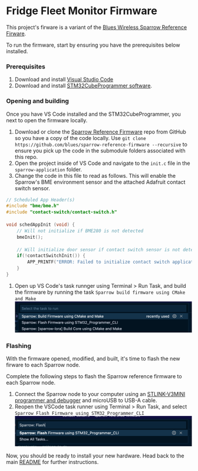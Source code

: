 # Fridge Fleet Monitor Firmware

This project's firware is a variant of the [Blues Wireless Sparrow Reference Firware](https://github.com/blues/sparrow-reference-firmware).

To run the firmware, start by ensuring you have the prerequisites below installed.

### Prerequisites

1. Download and install [Visual Studio Code](https://code.visualstudio.com/)
2. Download and install [STM32CubeProgrammer software](https://www.st.com/en/development-tools/stm32cubeprog.html).

### Opening and building

Once you have VS Code installed and the STM32CubeProgrammer, you next to open the firmware locally.

1. Download or clone the [Sparrow Reference Firmware](https://github.com/blues/sparrow-reference-firmware) repo from GitHub so you have a copy of the code locally. Use `git clone https://github.com/blues/sparrow-reference-firmware --recursive` to ensure you pick up the code in the submodule folders associated with this repo.
2. Open the project inside of VS Code and navigate to the `init.c` file in the `sparrow-application` folder.
3. Change the code in this file to read as follows. This will enable the Sparrow's BME environment sensor and the attached Adafruit contact switch sensor.
```cpp
// Scheduled App Header(s)
#include "bme/bme.h"
#include "contact-switch/contact-switch.h"

void schedAppInit (void) {
    // Will not initialize if BME280 is not detected
    bmeInit();

    // Will initialize door sensor if contact switch sensor is not detected
    if(!contactSwitchInit()) {
        APP_PRINTF("ERROR: Failed to initialize contact switch application!\r\n");
    }
}
```
1. Open up VS Code's task runnger using Terminal > Run Task, and build the firmware by running the task `Sparrow build firmware using CMake and Make`
![VS Code build firmware command toolbar](./readme-build-firmware.png)

### Flashing

With the firmware opened, modified, and built, it's time to flash the new firware to each Sparrow node.

Complete the following steps to flash the Sparrow reference firmware to each Sparrow node.

1. Connect the Sparrow node to your computer using an [STLINK-V3MINI programmer and debugger](https://shop.blues.io/products/stlink-v3mini) and microUSB to USB-A cable.
2. Reopen the VSCode task runner using Terminal > Run Task, and select `Sparrow Flash Firmware using STM32_Programmer_CLI`
![VS Code flash firmware command toolbar](readme-flash-firmware.png)

Now, you should be ready to install your new hardware. Head back to the main [README](../../README.md) for further instructions.
